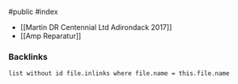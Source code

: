 #public #index 

- [[Martin DR Centennial Ltd Adirondack 2017]]
- [[Amp Reparatur]]

### Backlinks
```dataview 
list without id file.inlinks where file.name = this.file.name 
```

